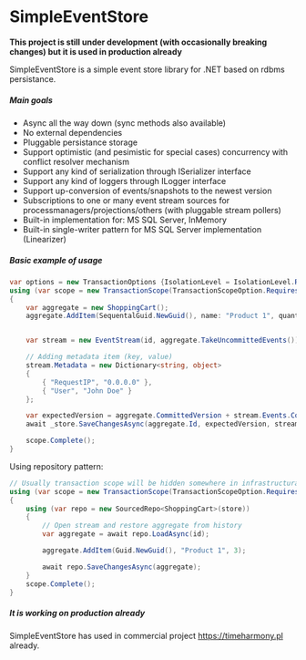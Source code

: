 # SimpleEventStore

**This project is still under development (with occasionally breaking changes) but it is used in production already**

SimpleEventStore is a simple event store library for .NET based on rdbms persistance.

##### Main goals

 - Async all the way down (sync methods also available)
 - No external dependencies
 - Pluggable persistance storage
 - Support optimistic (and pesimistic for special cases) concurrency with conflict resolver mechanism
 - Support any kind of serialization through ISerializer interface
 - Support any kind of loggers through ILogger interface
 - Support up-conversion of events/snapshots to the newest version
 - Subscriptions to one or many event stream sources for processmanagers/projections/others (with pluggable stream pollers)
 - Built-in implementation for: MS SQL Server, InMemory
 - Built-in single-writer pattern for MS SQL Server implementation (Linearizer)


##### Basic example of usage

``` c#
var options = new TransactionOptions {IsolationLevel = IsolationLevel.ReadCommitted};
using (var scope = new TransactionScope(TransactionScopeOption.RequiresNew, options, TransactionScopeAsyncFlowOption.Enabled))
{
    var aggregate = new ShoppingCart();
    aggregate.AddItem(SequentalGuid.NewGuid(), name: "Product 1", quantity: 3);


    var stream = new EventStream(id, aggregate.TakeUncommittedEvents());

    // Adding metadata item (key, value)
    stream.Metadata = new Dictionary<string, object>
    {
        { "RequestIP", "0.0.0.0" },
        { "User", "John Doe" }
    };

    var expectedVersion = aggregate.CommittedVersion + stream.Events.Count;
    await _store.SaveChangesAsync(aggregate.Id, expectedVersion, stream);

    scope.Complete();
}
```

Using repository pattern:
``` c#
// Usually transaction scope will be hidden somewhere in infrastructural part of code
using (var scope = new TransactionScope(TransactionScopeOption.RequiresNew, options, TransactionScopeAsyncFlowOption.Enabled))
{
    using (var repo = new SourcedRepo<ShoppingCart>(store))
    {
        // Open stream and restore aggregate from history
        var aggregate = await repo.LoadAsync(id);

        aggregate.AddItem(Guid.NewGuid(), "Product 1", 3);

        await repo.SaveChangesAsync(aggregate);
    }
    scope.Complete();
}
```

##### It is working on production already

SimpleEventStore has used in commercial project https://timeharmony.pl already.
